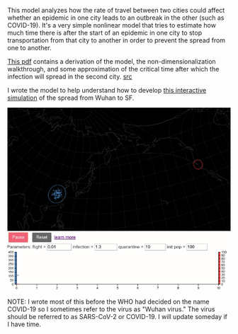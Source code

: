 This model analyzes how the rate of travel between two cities could affect whether an epidemic in one city leads to an outbreak in the other (such as COVID-19).  It's a very simple nonlinear model that tries to estimate how much time there is after the start of an epidemic in one city to stop transportation from that city to another in order to prevent the spread from one to another.

[This pdf](https://github.com/lots-of-things/wuhan-virus-model/blob/master/Wuhan_to_SF_infection_model.pdf) contains a derivation of the model, the non-dimensionalization walkthrough, and some approximation of the critical time after which the infection will spread in the second city. [src](https://www.overleaf.com/read/yznysbcqxbhs)

I wrote the model to help understand how to develop [this interactive simulation](http://bl.ocks.org/stedn/b0acdeba81751c5f8e4ccaa74ccb09a9) of the spread from Wuhan to SF.  

[![wuhan model viz](wuhan_model_viz.gif "Test the model with viz")](http://bl.ocks.org/stedn/b0acdeba81751c5f8e4ccaa74ccb09a9)

NOTE: I wrote most of this before the WHO had decided on the name COVID-19 so I sometimes refer to the virus as "Wuhan virus."  The virus should be referred to as SARS-CoV-2 or COVID-19.  I will update someday if I have time.
